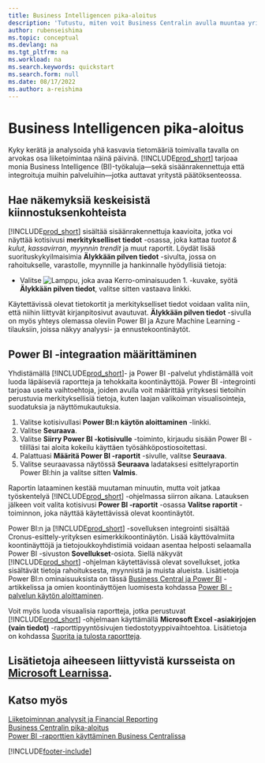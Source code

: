 ```yaml
---
title: Business Intelligencen pika-aloitus
description: 'Tutustu, miten voit Business Centralin avulla muuntaa yrityksen tiedot toimintakelpoisiksi merkityksellisiksi tiedoiksi liiketoimintatietojen raporttien ja koontinäyttöjen avulla.'
author: rubenseishima
ms.topic: conceptual
ms.devlang: na
ms.tgt_pltfrm: na
ms.workload: na
ms.search.keywords: quickstart
ms.search.form: null
ms.date: 08/17/2022
ms.author: a-reishima
---
```


# Business Intelligencen pika-aloitus

Kyky kerätä ja analysoida yhä kasvavia tietomääriä toimivalla tavalla on arvokas osa liiketoimintaa näinä päivinä. [!INCLUDE[prod_short](includes/prod_short.md)] tarjoaa monia Business Intelligence (BI)-työkaluja&mdash;sekä sisäänrakennettuja että integroituja muihin palveluihin&mdash;jotka auttavat yritystä päätöksenteossa.

## Hae näkemyksiä keskeisistä kiinnostuksenkohteista

[!INCLUDE[prod_short](includes/prod_short.md)] sisältää sisäänrakennettuja kaavioita, jotka voi näyttää kotisivusi **merkitykselliset tiedot** -osassa, joka kattaa *tuotot & kulut*, *kassavirran*, *myynnin trendit* ja muut raportit. Löydät lisää suorituskykyilmaisimia **Älykkään pilven tiedot** -sivulta, jossa on rahoitukselle, varastolle, myynnille ja hankinnalle hyödyllisiä tietoja:

* Valitse ![Lamppu, joka avaa Kerro-ominaisuuden 1.](media/ui-search/search_small.png "Kerro, mitä haluat tehdä") -kuvake, syötä **Älykkään pilven tiedot**, valitse sitten vastaava linkki.

Käytettävissä olevat tietokortit ja merkitykselliset tiedot voidaan valita niin, että niihin liittyvät kirjanpitosivut avautuvat. **Älykkään pilven tiedot** -sivulla on myös yhteys olemassa oleviin Power BI ja Azure Machine Learning -tilauksiin, joissa näkyy analyysi- ja ennustekoontinäytöt.

## Power BI -integraation määrittäminen

Yhdistämällä [!INCLUDE[prod_short](includes/prod_short.md)]- ja Power BI -palvelut yhdistämällä voit luoda läpäiseviä raportteja ja tehokkaita koontinäyttöjä. Power BI -integrointi tarjoaa useita vaihtoehtoja, joiden avulla voit määrittää yrityksesi tietoihin perustuvia merkityksellisiä tietoja, kuten laajan valikoiman visualisointeja, suodatuksia ja näyttömukautuksia.

1. Valitse kotisivullasi **Power BI:n käytön aloittaminen** -linkki.
2. Valitse **Seuraava**.
3. Valitse **Siirry Power BI -kotisivulle** -toiminto, kirjaudu sisään Power BI -tililläsi tai aloita kokeilu käyttäen työsähköpostiosoitettasi.
4. Palattuasi **Määritä Power BI -raportit** -sivulle, valitse **Seuraava**.
5. Valitse seuraavassa näytössä **Seuraava** ladataksesi esittelyraportin Power BI:hin ja valitse sitten **Valmis**.

Raportin lataaminen kestää muutaman minuutin, mutta voit jatkaa työskentelyä [!INCLUDE[prod_short](includes/prod_short.md)] -ohjelmassa siirron aikana. Latauksen jälkeen voit valita kotisivusi **Power BI -raportit** -osassa **Valitse raportit** -toiminnon, joka näyttää käytettävissä olevat koontinäytöt.

Power BI:n ja [!INCLUDE[prod_short](includes/prod_short.md)] -sovelluksen integrointi sisältää Cronus-esittely-yrityksen esimerkkikoontinäytön. Lisää käyttövalmiita koontinäyttöjä ja tietojoukkoyhdistimiä voidaan asentaa helposti selaamalla Power BI -sivuston **Sovellukset**-osiota. Siellä näkyvät [!INCLUDE[prod_short](includes/prod_short.md)] -ohjelman käytettävissä olevat sovellukset, jotka sisältävät tietoja rahoituksesta, myynnistä ja muista alueista. Lisätietoja Power BI:n ominaisuuksista on tässä [Business Central ja Power BI](admin-powerbi.md) -artikkelissa ja omien koontinäyttöjen luomisesta kohdassa [Power BI -palvelun käytön aloittaminen](/power-bi/fundamentals/service-get-started).

Voit myös luoda visuaalisia raportteja, jotka perustuvat [!INCLUDE[prod_short](includes/prod_short.md)] -ohjelmaan käyttämällä **Microsoft Excel -asiakirjojen (vain tiedot)** -raporttipyyntösivujen tiedostotyyppivaihtoehtoa. Lisätietoja on kohdassa [Suorita ja tulosta raportteja](ui-work-report.md).

## Lisätietoja aiheeseen liittyvistä kursseista on [Microsoft Learnissa](/learn/paths/use-power-bi).

## Katso myös

[Liiketoiminnan analyysit ja Financial Reporting](bi.md)  
[Business Centralin pika-aloitus](quick-start-business-central.md)  
[Power BI -raporttien käyttäminen Business Centralissa](across-working-with-powerbi.md)  

[!INCLUDE[footer-include](includes/footer-banner.md)]
